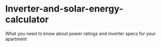 # Inverter-and-solar-energy-calculator
What you need to know about power ratings and inverter specs for your apartment
